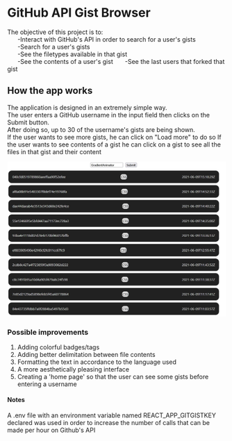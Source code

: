 # GitHub API Gist Browser

The objective of this project is to:  
&nbsp;&nbsp;&nbsp;&nbsp;&nbsp;&nbsp;-Interact with GitHub's API in order to search for a user's gists  
&nbsp;&nbsp;&nbsp;&nbsp;&nbsp;&nbsp;-Search for a user's gists  
&nbsp;&nbsp;&nbsp;&nbsp;&nbsp;&nbsp;-See the filetypes available in that gist  
&nbsp;&nbsp;&nbsp;&nbsp;&nbsp;&nbsp;-See the contents of a user's gist
&nbsp;&nbsp;&nbsp;&nbsp;&nbsp;&nbsp;-See the last users that forked that gist  

## How the app works

The application is designed in an extremely simple way.  
The user enters a GitHub username in the input field then clicks on the Submit button.  
After doing so, up to 30 of the username's gists are being shown.  
If the user wants to see more gists, he can click on "Load more" to do so
If the user wants to see contents of a gist he can click on a gist to see all the files in that gist and their content

![Screenshot of the app](./public/screenshot.jpg?raw=true "Generic screenshot")

### Possible improvements

1. Adding colorful badges/tags
2. Adding better delimitation between file contents
3. Formatting the text in accordance to the language used
4. A more aesthetically pleasing interface
5. Creating a 'home page' so that the user can see some gists before entering a username

#### Notes

A .env file with an environment variable named REACT_APP_GITGISTKEY  
declared was used in order to increase the number of calls that can be made per hour on Github's API  
